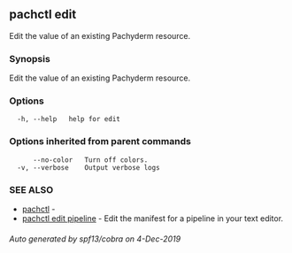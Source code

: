 ## pachctl edit

Edit the value of an existing Pachyderm resource.

### Synopsis

Edit the value of an existing Pachyderm resource.

### Options

```
  -h, --help   help for edit
```

### Options inherited from parent commands

```
      --no-color   Turn off colors.
  -v, --verbose    Output verbose logs
```

### SEE ALSO

* [pachctl](pachctl.md)	 - 
* [pachctl edit pipeline](pachctl_edit_pipeline.md)	 - Edit the manifest for a pipeline in your text editor.

###### Auto generated by spf13/cobra on 4-Dec-2019
